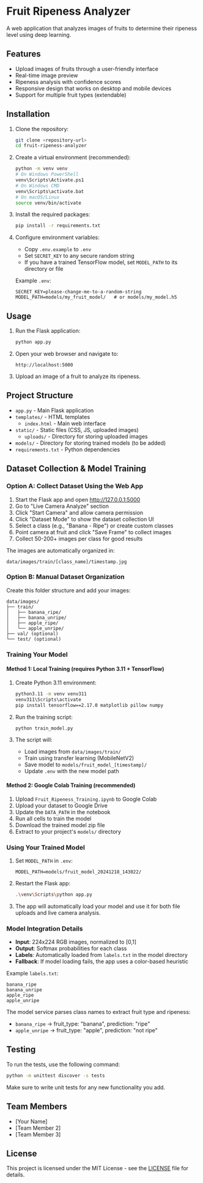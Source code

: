 # Fruit Ripeness Analyzer

A web application that analyzes images of fruits to determine their ripeness level using deep learning.

## Features

- Upload images of fruits through a user-friendly interface
- Real-time image preview
- Ripeness analysis with confidence scores
- Responsive design that works on desktop and mobile devices
- Support for multiple fruit types (extendable)

## Installation

1. Clone the repository:
   ```bash
   git clone <repository-url>
   cd fruit-ripeness-analyzer
   ```

2. Create a virtual environment (recommended):
   ```bash
   python -m venv venv
   # On Windows PowerShell
   venv\Scripts\Activate.ps1
   # On Windows CMD
   venv\Scripts\activate.bat
   # On macOS/Linux
   source venv/bin/activate
   ```

3. Install the required packages:
   ```bash
   pip install -r requirements.txt
   ```

4. Configure environment variables:
   - Copy `.env.example` to `.env`
   - Set `SECRET_KEY` to any secure random string
   - If you have a trained TensorFlow model, set `MODEL_PATH` to its directory or file
   
   Example `.env`:
   ```env
   SECRET_KEY=please-change-me-to-a-random-string
   MODEL_PATH=models/my_fruit_model/   # or models/my_model.h5
   ```

## Usage

1. Run the Flask application:
   ```bash
   python app.py
   ```

2. Open your web browser and navigate to:
   ```
   http://localhost:5000
   ```

3. Upload an image of a fruit to analyze its ripeness.

## Project Structure

- `app.py` - Main Flask application
- `templates/` - HTML templates
  - `index.html` - Main web interface
- `static/` - Static files (CSS, JS, uploaded images)
  - `uploads/` - Directory for storing uploaded images
- `models/` - Directory for storing trained models (to be added)
- `requirements.txt` - Python dependencies

## Dataset Collection & Model Training

### Option A: Collect Dataset Using the Web App

1. Start the Flask app and open http://127.0.0.1:5000
2. Go to "Live Camera Analyze" section
3. Click "Start Camera" and allow camera permission
4. Click "Dataset Mode" to show the dataset collection UI
5. Select a class (e.g., "Banana - Ripe") or create custom classes
6. Point camera at fruit and click "Save Frame" to collect images
7. Collect 50-200+ images per class for good results

The images are automatically organized in:
```
data/images/train/[class_name]/timestamp.jpg
```

### Option B: Manual Dataset Organization

Create this folder structure and add your images:
```
data/images/
├── train/
│   ├── banana_ripe/
│   ├── banana_unripe/
│   ├── apple_ripe/
│   └── apple_unripe/
├── val/ (optional)
└── test/ (optional)
```

### Training Your Model

#### Method 1: Local Training (requires Python 3.11 + TensorFlow)

1. Create Python 3.11 environment:
   ```bash
   python3.11 -m venv venv311
   venv311\Scripts\activate
   pip install tensorflow==2.17.0 matplotlib pillow numpy
   ```

2. Run the training script:
   ```bash
   python train_model.py
   ```

3. The script will:
   - Load images from `data/images/train/`
   - Train using transfer learning (MobileNetV2)
   - Save model to `models/fruit_model_[timestamp]/`
   - Update `.env` with the new model path

#### Method 2: Google Colab Training (recommended)

1. Upload `Fruit_Ripeness_Training.ipynb` to Google Colab
2. Upload your dataset to Google Drive
3. Update the `DATA_PATH` in the notebook
4. Run all cells to train the model
5. Download the trained model zip file
6. Extract to your project's `models/` directory

### Using Your Trained Model

1. Set `MODEL_PATH` in `.env`:
   ```env
   MODEL_PATH=models/fruit_model_20241218_143022/
   ```

2. Restart the Flask app:
   ```bash
   .\venv\Scripts\python app.py
   ```

3. The app will automatically load your model and use it for both file uploads and live camera analysis.

### Model Integration Details

- **Input**: 224x224 RGB images, normalized to [0,1]
- **Output**: Softmax probabilities for each class
- **Labels**: Automatically loaded from `labels.txt` in the model directory
- **Fallback**: If model loading fails, the app uses a color-based heuristic

Example `labels.txt`:
```
banana_ripe
banana_unripe
apple_ripe
apple_unripe
```

The model service parses class names to extract fruit type and ripeness:
- `banana_ripe` → fruit_type: "banana", prediction: "ripe"
- `apple_unripe` → fruit_type: "apple", prediction: "not ripe"

## Testing

To run the tests, use the following command:
```bash
python -m unittest discover -s tests
```
Make sure to write unit tests for any new functionality you add.

## Team Members

- [Your Name]
- [Team Member 2]
- [Team Member 3]

## License

This project is licensed under the MIT License - see the [LICENSE](LICENSE) file for details.
